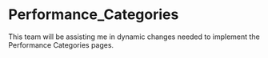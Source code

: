 # Performance_Categories

This team will be assisting me in dynamic changes needed to implement the Performance Categories pages.
